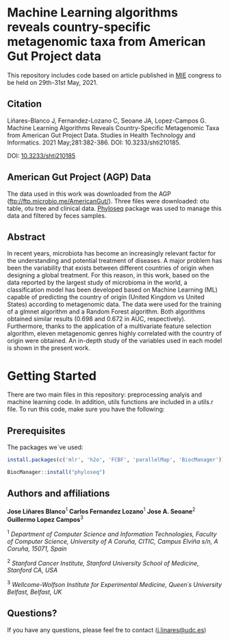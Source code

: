 # Machine Learning algorithms reveals country-specific metagenomic taxa from American Gut Project data

This repository includes code based on article published in [MIE](https://efmi.org/2020/12/10/31st-medical-informatics-europe-conference-mie2021-athens-greece/) congress to be held on 29th-31st May, 2021.

## Citation
 Liñares-Blanco J, Fernandez-Lozano C, Seoane JA, Lopez-Campos G. Machine Learning Algorithms Reveals Country-Specific Metagenomic Taxa from American Gut Project Data. Studies in Health Technology and Informatics. 2021 May;281:382-386. DOI: 10.3233/shti210185. 

 DOI: [10.3233/shti210185](https://europepmc.org/article/med/34042770)


## American Gut Project (AGP) Data
The data used in this work was downloaded from the AGP (ftp://ftp.microbio.me/AmericanGut/). Three files were downloaded: otu table, otu tree and clinical data. [Phyloseq](https://joey711.github.io/phyloseq/) package was used to manage this data and filtered by feces samples.

## Abstract
In recent years, microbiota has become an increasingly relevant factor for the understanding and potential treatment of diseases. A major problem has been the variability that exists between different countries of origin when designing a global treatment. For this reason, in this work, based on the data reported by the largest study of microbioma in the world, a classification model has been developed based on Machine Learning (ML) capable of predicting the country of origin (United Kingdom vs United States) according to metagenomic data. The data were used for the training of a glmnet algorithm and a Random Forest algorithm. Both algorithms obtained similar results (0.698 and 0.672 in AUC, respectively). Furthermore, thanks to the application of a multivariate feature selection algorithm, eleven metagenomic genres highly correlated with the country of origin were obtained. An in-depth study of the variables used in each model is shown in the present work.

# Getting Started
There are two main files in this repository: preprocessing analyis and machine learning code. In addition, utils functions are included in a utils.r file. To run this code, make sure you have the following:

## Prerequisites
The packages we´ve used:

``` r
install.packages(c('mlr', 'h2o', 'FCBF', 'parallelMap', 'BiocManager'))

BiocManager::install("phyloseq")
```

## Authors and affiliations
**Jose Liñares Blanco**<sup>1</sup>
**Carlos Fernandez Lozano**<sup>1</sup>
**Jose A. Seoane**<sup>2</sup>
**Guillermo Lopez Campos**<sup>3</sup>

<sup>1</sup> *Department of Computer Science and Information Technologies, Faculty of Computer Science, University of A Coruña, CITIC, Campus Elviña s/n, A Coruña, 15071, Spain*

<sup>2</sup>  *Stanford Cancer Institute, Stanford University School of Medicine, Stanford CA, USA*

<sup>3</sup> *Wellcome-Wolfson Institute for Experimental Medicine, Queen´s University Belfast, Belfast, UK* 

## Questions?
If you have any questions, please feel fre to contact (j.linares@udc.es)